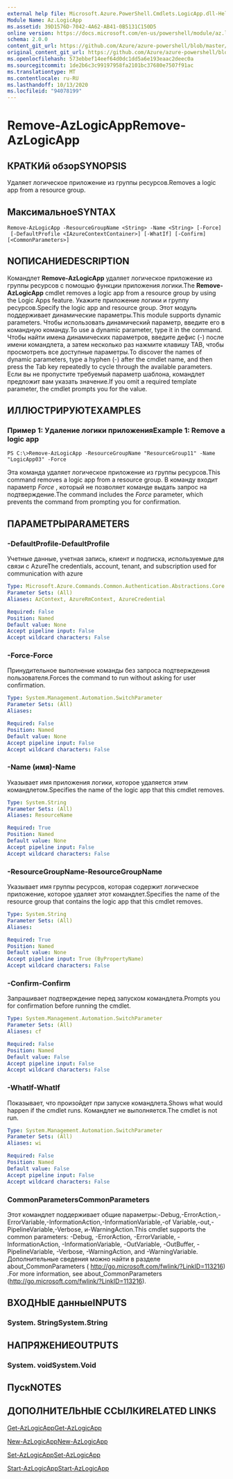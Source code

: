 ```yaml
---
external help file: Microsoft.Azure.PowerShell.Cmdlets.LogicApp.dll-Help.xml
Module Name: Az.LogicApp
ms.assetid: 39D1576D-7042-4A62-AB41-0B5131C150D5
online version: https://docs.microsoft.com/en-us/powershell/module/az.logicapp/remove-azlogicapp
schema: 2.0.0
content_git_url: https://github.com/Azure/azure-powershell/blob/master/src/LogicApp/LogicApp/help/Remove-AzLogicApp.md
original_content_git_url: https://github.com/Azure/azure-powershell/blob/master/src/LogicApp/LogicApp/help/Remove-AzLogicApp.md
ms.openlocfilehash: 573ebbef14eef64d0dc1dd5a6e193eaac2deec0a
ms.sourcegitcommit: 1de2b6c3c99197958fa2101bc37680e7507f91ac
ms.translationtype: MT
ms.contentlocale: ru-RU
ms.lasthandoff: 10/13/2020
ms.locfileid: "94078199"
---
```

# <span data-ttu-id="dcbbb-101">Remove-AzLogicApp</span><span class="sxs-lookup"><span data-stu-id="dcbbb-101">Remove-AzLogicApp</span></span>

## <span data-ttu-id="dcbbb-102">КРАТКИй обзор</span><span class="sxs-lookup"><span data-stu-id="dcbbb-102">SYNOPSIS</span></span>
<span data-ttu-id="dcbbb-103">Удаляет логическое приложение из группы ресурсов.</span><span class="sxs-lookup"><span data-stu-id="dcbbb-103">Removes a logic app from a resource group.</span></span>

## <span data-ttu-id="dcbbb-104">Максимальное</span><span class="sxs-lookup"><span data-stu-id="dcbbb-104">SYNTAX</span></span>

```
Remove-AzLogicApp -ResourceGroupName <String> -Name <String> [-Force]
 [-DefaultProfile <IAzureContextContainer>] [-WhatIf] [-Confirm] [<CommonParameters>]
```

## <span data-ttu-id="dcbbb-105">NОПИСАНИЕ</span><span class="sxs-lookup"><span data-stu-id="dcbbb-105">DESCRIPTION</span></span>
<span data-ttu-id="dcbbb-106">Командлет **Remove-AzLogicApp** удаляет логическое приложение из группы ресурсов с помощью функции приложения логики.</span><span class="sxs-lookup"><span data-stu-id="dcbbb-106">The **Remove-AzLogicApp** cmdlet removes a logic app from a resource group by using the Logic Apps feature.</span></span>
<span data-ttu-id="dcbbb-107">Укажите приложение логики и группу ресурсов.</span><span class="sxs-lookup"><span data-stu-id="dcbbb-107">Specify the logic app and resource group.</span></span>
<span data-ttu-id="dcbbb-108">Этот модуль поддерживает динамические параметры.</span><span class="sxs-lookup"><span data-stu-id="dcbbb-108">This module supports dynamic parameters.</span></span>
<span data-ttu-id="dcbbb-109">Чтобы использовать динамический параметр, введите его в командную команду.</span><span class="sxs-lookup"><span data-stu-id="dcbbb-109">To use a dynamic parameter, type it in the command.</span></span>
<span data-ttu-id="dcbbb-110">Чтобы найти имена динамических параметров, введите дефис (-) после имени командлета, а затем несколько раз нажмите клавишу TAB, чтобы просмотреть все доступные параметры.</span><span class="sxs-lookup"><span data-stu-id="dcbbb-110">To discover the names of dynamic parameters, type a hyphen (-) after the cmdlet name, and then press the Tab key repeatedly to cycle through the available parameters.</span></span>
<span data-ttu-id="dcbbb-111">Если вы не пропустите требуемый параметр шаблона, командлет предложит вам указать значение.</span><span class="sxs-lookup"><span data-stu-id="dcbbb-111">If you omit a required template parameter, the cmdlet prompts you for the value.</span></span>

## <span data-ttu-id="dcbbb-112">ИЛЛЮСТРИРУЮТ</span><span class="sxs-lookup"><span data-stu-id="dcbbb-112">EXAMPLES</span></span>

### <span data-ttu-id="dcbbb-113">Пример 1: Удаление логики приложения</span><span class="sxs-lookup"><span data-stu-id="dcbbb-113">Example 1: Remove a logic app</span></span>
```
PS C:\>Remove-AzLogicApp -ResourceGroupName "ResourceGroup11" -Name "LogicApp03" -Force
```

<span data-ttu-id="dcbbb-114">Эта команда удаляет логическое приложение из группы ресурсов.</span><span class="sxs-lookup"><span data-stu-id="dcbbb-114">This command removes a logic app from a resource group.</span></span>
<span data-ttu-id="dcbbb-115">В команду входит параметр *Force* , который не позволяет команде выдать запрос на подтверждение.</span><span class="sxs-lookup"><span data-stu-id="dcbbb-115">The command includes the *Force* parameter, which prevents the command from prompting you for confirmation.</span></span>

## <span data-ttu-id="dcbbb-116">ПАРАМЕТРЫ</span><span class="sxs-lookup"><span data-stu-id="dcbbb-116">PARAMETERS</span></span>

### <span data-ttu-id="dcbbb-117">-DefaultProfile</span><span class="sxs-lookup"><span data-stu-id="dcbbb-117">-DefaultProfile</span></span>
<span data-ttu-id="dcbbb-118">Учетные данные, учетная запись, клиент и подписка, используемые для связи с Azure</span><span class="sxs-lookup"><span data-stu-id="dcbbb-118">The credentials, account, tenant, and subscription used for communication with azure</span></span>

```yaml
Type: Microsoft.Azure.Commands.Common.Authentication.Abstractions.Core.IAzureContextContainer
Parameter Sets: (All)
Aliases: AzContext, AzureRmContext, AzureCredential

Required: False
Position: Named
Default value: None
Accept pipeline input: False
Accept wildcard characters: False
```

### <span data-ttu-id="dcbbb-119">-Force</span><span class="sxs-lookup"><span data-stu-id="dcbbb-119">-Force</span></span>
<span data-ttu-id="dcbbb-120">Принудительное выполнение команды без запроса подтверждения пользователя.</span><span class="sxs-lookup"><span data-stu-id="dcbbb-120">Forces the command to run without asking for user confirmation.</span></span>

```yaml
Type: System.Management.Automation.SwitchParameter
Parameter Sets: (All)
Aliases:

Required: False
Position: Named
Default value: None
Accept pipeline input: False
Accept wildcard characters: False
```

### <span data-ttu-id="dcbbb-121">-Name (имя)</span><span class="sxs-lookup"><span data-stu-id="dcbbb-121">-Name</span></span>
<span data-ttu-id="dcbbb-122">Указывает имя приложения логики, которое удаляется этим командлетом.</span><span class="sxs-lookup"><span data-stu-id="dcbbb-122">Specifies the name of the logic app that this cmdlet removes.</span></span>

```yaml
Type: System.String
Parameter Sets: (All)
Aliases: ResourceName

Required: True
Position: Named
Default value: None
Accept pipeline input: False
Accept wildcard characters: False
```

### <span data-ttu-id="dcbbb-123">-ResourceGroupName</span><span class="sxs-lookup"><span data-stu-id="dcbbb-123">-ResourceGroupName</span></span>
<span data-ttu-id="dcbbb-124">Указывает имя группы ресурсов, которая содержит логическое приложение, которое удаляет этот командлет.</span><span class="sxs-lookup"><span data-stu-id="dcbbb-124">Specifies the name of the resource group that contains the logic app that this cmdlet removes.</span></span>

```yaml
Type: System.String
Parameter Sets: (All)
Aliases:

Required: True
Position: Named
Default value: None
Accept pipeline input: True (ByPropertyName)
Accept wildcard characters: False
```

### <span data-ttu-id="dcbbb-125">-Confirm</span><span class="sxs-lookup"><span data-stu-id="dcbbb-125">-Confirm</span></span>
<span data-ttu-id="dcbbb-126">Запрашивает подтверждение перед запуском командлета.</span><span class="sxs-lookup"><span data-stu-id="dcbbb-126">Prompts you for confirmation before running the cmdlet.</span></span>

```yaml
Type: System.Management.Automation.SwitchParameter
Parameter Sets: (All)
Aliases: cf

Required: False
Position: Named
Default value: False
Accept pipeline input: False
Accept wildcard characters: False
```

### <span data-ttu-id="dcbbb-127">-WhatIf</span><span class="sxs-lookup"><span data-stu-id="dcbbb-127">-WhatIf</span></span>
<span data-ttu-id="dcbbb-128">Показывает, что произойдет при запуске командлета.</span><span class="sxs-lookup"><span data-stu-id="dcbbb-128">Shows what would happen if the cmdlet runs.</span></span>
<span data-ttu-id="dcbbb-129">Командлет не выполняется.</span><span class="sxs-lookup"><span data-stu-id="dcbbb-129">The cmdlet is not run.</span></span>

```yaml
Type: System.Management.Automation.SwitchParameter
Parameter Sets: (All)
Aliases: wi

Required: False
Position: Named
Default value: False
Accept pipeline input: False
Accept wildcard characters: False
```

### <span data-ttu-id="dcbbb-130">CommonParameters</span><span class="sxs-lookup"><span data-stu-id="dcbbb-130">CommonParameters</span></span>
<span data-ttu-id="dcbbb-131">Этот командлет поддерживает общие параметры:-Debug,-ErrorAction,-ErrorVariable,-InformationAction,-InformationVariable,-of Variable,-out,-PipelineVariable,-Verbose, и-WarningAction.</span><span class="sxs-lookup"><span data-stu-id="dcbbb-131">This cmdlet supports the common parameters: -Debug, -ErrorAction, -ErrorVariable, -InformationAction, -InformationVariable, -OutVariable, -OutBuffer, -PipelineVariable, -Verbose, -WarningAction, and -WarningVariable.</span></span> <span data-ttu-id="dcbbb-132">Дополнительные сведения можно найти в разделе about_CommonParameters ( http://go.microsoft.com/fwlink/?LinkID=113216) .</span><span class="sxs-lookup"><span data-stu-id="dcbbb-132">For more information, see about_CommonParameters (http://go.microsoft.com/fwlink/?LinkID=113216).</span></span>

## <span data-ttu-id="dcbbb-133">ВХОДНЫЕ данные</span><span class="sxs-lookup"><span data-stu-id="dcbbb-133">INPUTS</span></span>

### <span data-ttu-id="dcbbb-134">System. String</span><span class="sxs-lookup"><span data-stu-id="dcbbb-134">System.String</span></span>

## <span data-ttu-id="dcbbb-135">НАПРЯЖЕНИЕ</span><span class="sxs-lookup"><span data-stu-id="dcbbb-135">OUTPUTS</span></span>

### <span data-ttu-id="dcbbb-136">System. void</span><span class="sxs-lookup"><span data-stu-id="dcbbb-136">System.Void</span></span>

## <span data-ttu-id="dcbbb-137">Пуск</span><span class="sxs-lookup"><span data-stu-id="dcbbb-137">NOTES</span></span>

## <span data-ttu-id="dcbbb-138">ДОПОЛНИТЕЛЬНЫЕ ССЫЛКИ</span><span class="sxs-lookup"><span data-stu-id="dcbbb-138">RELATED LINKS</span></span>

[<span data-ttu-id="dcbbb-139">Get-AzLogicApp</span><span class="sxs-lookup"><span data-stu-id="dcbbb-139">Get-AzLogicApp</span></span>](./Get-AzLogicApp.md)

[<span data-ttu-id="dcbbb-140">New-AzLogicApp</span><span class="sxs-lookup"><span data-stu-id="dcbbb-140">New-AzLogicApp</span></span>](./New-AzLogicApp.md)

[<span data-ttu-id="dcbbb-141">Set-AzLogicApp</span><span class="sxs-lookup"><span data-stu-id="dcbbb-141">Set-AzLogicApp</span></span>](./Set-AzLogicApp.md)

[<span data-ttu-id="dcbbb-142">Start-AzLogicApp</span><span class="sxs-lookup"><span data-stu-id="dcbbb-142">Start-AzLogicApp</span></span>](./Start-AzLogicApp.md)


